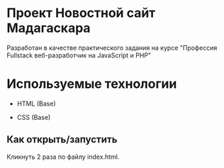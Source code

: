 # Проект Новостной сайт Мадагаскара

Разработан в качестве практического задания на курсе "Профессия Fullstack веб-разработчик на JavaScript и PHP"
# Используемые технологии

* HTML (Base)

* CSS (Base)

## Как открыть/запустить

Кликнуть 2 раза по файлу index.html.
